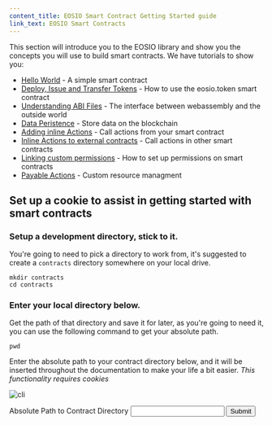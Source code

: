 ```yaml
---
content_title: EOSIO Smart Contract Getting Started guide
link_text: EOSIO Smart Contracts
---
```


This section will introduce you to the EOSIO library and show you the concepts you will use to build smart contracts. We have tutorials to show you:

* [Hello World](01_hello-world.md) - A simple smart contract
* [Deploy, Issue and Transfer Tokens](02_deploy-issue-and-transfer-tokens.md) - How to use the eosio.token smart contract
* [Understanding ABI Files](03_understanding-ABI-files.md) - The interface between webassembly and the outside world
* [Data Peristence](04_data-persistence.md) - Store data on the blockchain
* [Adding inline Actions](06_adding-inline-actions.md) - Call actions from your smart contract
* [Inline Actions to external contracts](07_inline-action-to-external-contract.md) - Call actions in other smart contracts
* [Linking custom permissions](08_linking-custom-permissions.md) - How to set up permissions on smart contracts
* [Payable Actions](10_payable-actions.md) - Custom resource managment




## Set up a cookie to assist in getting started with smart contracts

### Setup a development directory, stick to it.
You're going to need to pick a directory to work from, it's suggested to create a `contracts` directory somewhere on your local drive.
```shell
mkdir contracts
cd contracts
```

### Enter your local directory below.
Get the path of that directory and save it for later, as you're going to need it, you can use the following command to get your absolute path.
```
pwd
```

Enter the absolute path to your contract directory below, and it will be inserted throughout the documentation to make your life a bit easier. _This functionality requires cookies_

![cli](../images/cli_2.2.2.gif)

<div class="eosio-helper-box">
    <form id="CONTRACTS_DIR">
        <label>Absolute Path to Contract Directory</label>
        <input class="helper-cookie" name="CONTRACTS_DIR" type="text" />
        <input type="submit" />
        <span></span>
    </form>
</div>

